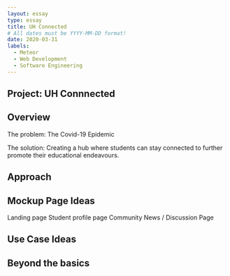 ```yaml
---
layout: essay
type: essay
title: UH Connected
# All dates must be YYYY-MM-DD format!
date: 2020-03-31
labels:
  - Meteor
  - Web Development
  - Software Engineering
---
```

## Project: UH Connnected

## Overview
The problem: The Covid-19 Epidemic

The solution: Creating a hub where students can stay connected to further promote their educational endeavours.

## Approach

## Mockup Page Ideas
Landing page
Student profile page
Community News / Discussion Page

## Use Case Ideas

## Beyond the basics
